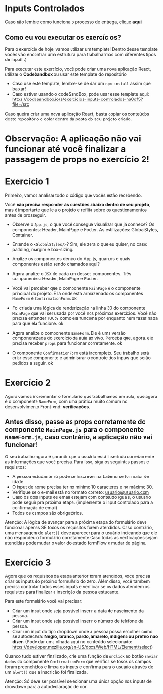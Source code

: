 # Inputs Controlados

Caso não lembre como funciona o processo de entrega, clique [**aqui**](https://github.com/labenuexercicios/instrucoes-entrega)


## Como eu vou executar os exercícios?
Para o exercício de hoje, vamos utilizar um template! Dentro desse template vocês vão encontrar uma estrutura para trabalharmos com diferentes tipos de input! :) 


Para executar este exercício, você pode criar uma nova aplicação React, utilizar o **CodeSandbox** ou usar este template do repositório.
- Caso use este template, lembre-se de dar um `npm install` assim que baixar! 
- Caso estiver usando o codeSandBox, pode usar esse template aqui: https://codesandbox.io/s/exercicios-inputs-controlados-ns0df5?file=/src

Caso queira criar uma nova aplicação React, basta copiar os conteúdos deste repositório e colar dentro da pasta do seu projeto criado.

# **Observação: A aplicação não vai funcionar até você finalizar a passagem de props no exercício 2!**

# Exercício 1

Primeiro, vamos analisar todo o código que vocês estão recebendo.

Você **não precisa responder às questões abaixo dentro de seu projeto**, mas é importante que leia o projeto e reflita sobre os questionamentos antes de prosseguir.

- Observe o `App.js`, o que você consegue visualizar que já conhece? Os componentes: Header, MainPage e Footer. As estilizações: GlobalStyles, Container.
- Entende o `<GlobalStyles/>`? Sim, ele zera o que eu quiser, no caso: padding, margim e box-sizing.
- Analize os componentes dentro do App.js, quantos e quais componentes estão sendo chamados aqui?

- Agora analize o `JSX` de cada um desses componentes. Três componentes: Header, MainPage e Footer.
- Você vai perceber que o componente `MainPage` é o componente principal do projeto. É lá onde está armazenado os componentes `NameForm` e `ConfirmationForm`. ok
- Foi criada uma lógica de renderização na linha 30 do componente `MainPage` que vai ser usada por você nos próximos exercícios. Você não precisa entender 100% como ela funciona por enquanto nem fazer nada para que ela funcione. ok
- Agora analize o componente `NameForm`. Ele é uma versão componentizada do exercício da aula ao vivo. Perceba que, agora, ele precisa receber `props` para funcionar corretamente. ok
- O componente `ConfirmationForm` está incompleto. Seu trabalho será criar esse componente e administrar o controle dos inputs que serão pedidos a seguir. ok


# Exercício 2

Agora vamos incrementar o formulário que trabalhamos em aula, que agora é o componente `NameForm`, com uma prática muito comum no desenvolvimento Front-end: **verificações**. 
## **Antes disso, passe as props corretamente do componente `MainPage.js` para o componente `NameForm.js`, caso contrário, a aplicação não vai funcionar!**

O seu trabalho agora é garantir que o usuário está inserindo corretamente as informações que você precisa. Para isso, siga os seguintes passos e requisitos:

- A pessoa estudante só pode se inscrever na Labenu se for maior de idade
- O input de nome precisa ter no mínimo 10 caracteres e no máximo 30.
- Verifique se o e-mail está no formato correto: usuario@usuario.com
- Caso os dois inputs de email estejam com conteúdo iguais, o usuário pode seguir pra próxima etapa. (implemente o input controlado para a confirmação de email)
- Todos os campos são obrigatórios.

Atenção: A lógica de avançar para a próxima etapa do formulário deve funcionar apenas SE todos os requisitos forem atendidos. Caso contrário, uma mensagem de `alert()` deve aparecer para o usuário indicando que ele não respondeu o formulário corretamente.Caso todas as verificações sejam atendidas pode mudar o valor do estado formFlow e mudar de página.

# Exercício 3

Agora que os requisitos da etapa anterior foram atendidos, você precisa criar os inputs do próximo formulário do zero. Além disso, você também precisa controlar todos esses inputs e verificar se os dados atendem os requisitos para finalizar a inscrição da pessoa estudante. 

Para este formulário você vai precisar: 

- Criar um input onde seja possível inserir a data de nascimento da pessoa.
- Criar um input onde seja possível inserir o número de telefone da pessoa.
- Criar um input do tipo dropdown onde a pessoa possa escolher como se autodeclara: **Negro, branco, pardo, amarelo, indígena ou prefiro não dizer.** (Pode dar uma olhada aqui no conteúdo selecionado: https://developer.mozilla.org/en-US/docs/Web/HTML/Element/select)


Quando tudo estiver finalizado, crie uma função de `onClick` no botão `Enviar dados` do componente `ConfirmationForm` que verifica se tosos os campos foram preenchidos e limpa os inputs e confirma para o usuário através de um `alert()` que a inscrição foi finalizada.

Atenção: Só deve ser possível selecionar uma única opção nos inputs de drowdown para a autodeclaração de cor.
